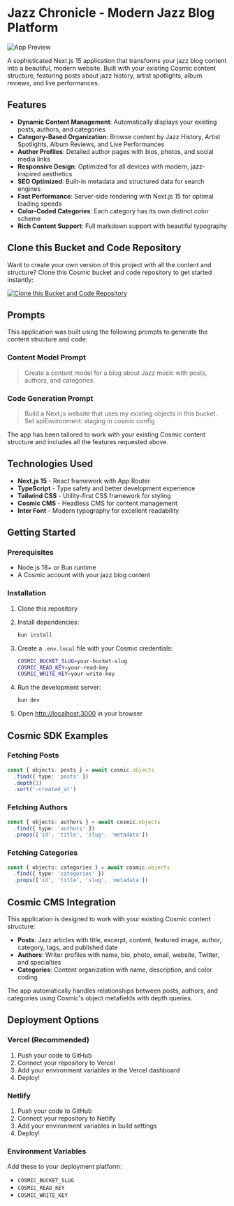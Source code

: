 # Jazz Chronicle - Modern Jazz Blog Platform

![App Preview](https://imgix.cosmicjs.com/e7269270-62db-11f0-a051-23c10f41277a-photo-1508700115892-45ecd05ae2ad-1752735705765.jpg?w=1200&h=300&fit=crop&auto=format,compress)

A sophisticated Next.js 15 application that transforms your jazz blog content into a beautiful, modern website. Built with your existing Cosmic content structure, featuring posts about jazz history, artist spotlights, album reviews, and live performances.

## Features

- **Dynamic Content Management**: Automatically displays your existing posts, authors, and categories
- **Category-Based Organization**: Browse content by Jazz History, Artist Spotlights, Album Reviews, and Live Performances
- **Author Profiles**: Detailed author pages with bios, photos, and social media links
- **Responsive Design**: Optimized for all devices with modern, jazz-inspired aesthetics
- **SEO Optimized**: Built-in metadata and structured data for search engines
- **Fast Performance**: Server-side rendering with Next.js 15 for optimal loading speeds
- **Color-Coded Categories**: Each category has its own distinct color scheme
- **Rich Content Support**: Full markdown support with beautiful typography

## Clone this Bucket and Code Repository

Want to create your own version of this project with all the content and structure? Clone this Cosmic bucket and code repository to get started instantly:

[![Clone this Bucket and Code Repository](https://img.shields.io/badge/Clone%20this%20Bucket-29abe2?style=for-the-badge&logo=cosmic&logoColor=white)](http://localhost:3040/projects/new?clone_bucket=68789f4a2920a13bc482d26b&clone_repository=68796ae38e7aaab1929a1305)

## Prompts

This application was built using the following prompts to generate the content structure and code:

### Content Model Prompt

> Create a content model for a blog about Jazz music with posts, authors, and categories.

### Code Generation Prompt

> Build a Next.js website that uses my existing objects in this bucket. Set apiEnvironment: staging in cosmic config

The app has been tailored to work with your existing Cosmic content structure and includes all the features requested above.

## Technologies Used

- **Next.js 15** - React framework with App Router
- **TypeScript** - Type safety and better development experience
- **Tailwind CSS** - Utility-first CSS framework for styling
- **Cosmic CMS** - Headless CMS for content management
- **Inter Font** - Modern typography for excellent readability

## Getting Started

### Prerequisites

- Node.js 18+ or Bun runtime
- A Cosmic account with your jazz blog content

### Installation

1. Clone this repository
2. Install dependencies:
   ```bash
   bun install
   ```

3. Create a `.env.local` file with your Cosmic credentials:
   ```bash
   COSMIC_BUCKET_SLUG=your-bucket-slug
   COSMIC_READ_KEY=your-read-key
   COSMIC_WRITE_KEY=your-write-key
   ```

4. Run the development server:
   ```bash
   bun dev
   ```

5. Open [http://localhost:3000](http://localhost:3000) in your browser

## Cosmic SDK Examples

### Fetching Posts
```typescript
const { objects: posts } = await cosmic.objects
  .find({ type: 'posts' })
  .depth(1)
  .sort('-created_at')
```

### Fetching Authors
```typescript
const { objects: authors } = await cosmic.objects
  .find({ type: 'authors' })
  .props(['id', 'title', 'slug', 'metadata'])
```

### Fetching Categories
```typescript
const { objects: categories } = await cosmic.objects
  .find({ type: 'categories' })
  .props(['id', 'title', 'slug', 'metadata'])
```

## Cosmic CMS Integration

This application is designed to work with your existing Cosmic content structure:

- **Posts**: Jazz articles with title, excerpt, content, featured image, author, category, tags, and published date
- **Authors**: Writer profiles with name, bio, photo, email, website, Twitter, and specialties
- **Categories**: Content organization with name, description, and color coding

The app automatically handles relationships between posts, authors, and categories using Cosmic's object metafields with depth queries.

## Deployment Options

### Vercel (Recommended)
1. Push your code to GitHub
2. Connect your repository to Vercel
3. Add your environment variables in the Vercel dashboard
4. Deploy!

### Netlify
1. Push your code to GitHub
2. Connect your repository to Netlify
3. Add your environment variables in build settings
4. Deploy!

### Environment Variables
Add these to your deployment platform:
- `COSMIC_BUCKET_SLUG`
- `COSMIC_READ_KEY`
- `COSMIC_WRITE_KEY`

<!-- README_END -->
